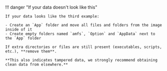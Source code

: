 !!! danger "If your data doesn't look like this"

    If your data looks like the third example:

    - Create an `App` folder and move all files and folders from the image inside of it
    - Create empty folders named `amfs`, `Option` and `AppData` next to the `App` folder

    If extra directories or files are still present (executables, scripts, etc.), **remove them**.

	**This also indicates tampered data, we strongly recommend obtaining clean data from elsewhere.**